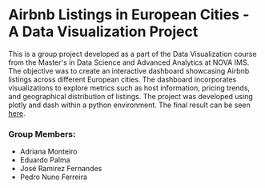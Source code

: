 # Airbnb Listings in European Cities - A Data Visualization Project

This is a group project developed as a part of the Data Visualization course from the Master's in Data Science and Advanced Analytics at NOVA IMS. The objective was to create an interactive dashboard showcasing Airbnb listings across different European cities. The dashboard incorporates visualizations to explore metrics such as host information, pricing trends, and geographical distribution of listings.
The project was developed using plotly and dash within a python environment. The final result can be seen [here](https://data-viz-project.onrender.com/).

### Group Members:
- Adriana Monteiro
- Eduardo Palma
- José Ramirez Fernandes
- Pedro Nuno Ferreira
